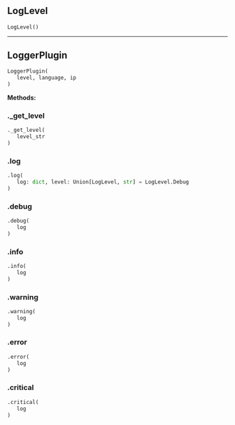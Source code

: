 #


## LogLevel
```python 
LogLevel()
```



----


## LoggerPlugin
```python 
LoggerPlugin(
   level, language, ip
)
```




**Methods:**


### ._get_level
```python
._get_level(
   level_str
)
```


### .log
```python
.log(
   log: dict, level: Union[LogLevel, str] = LogLevel.Debug
)
```


### .debug
```python
.debug(
   log
)
```


### .info
```python
.info(
   log
)
```


### .warning
```python
.warning(
   log
)
```


### .error
```python
.error(
   log
)
```


### .critical
```python
.critical(
   log
)
```

